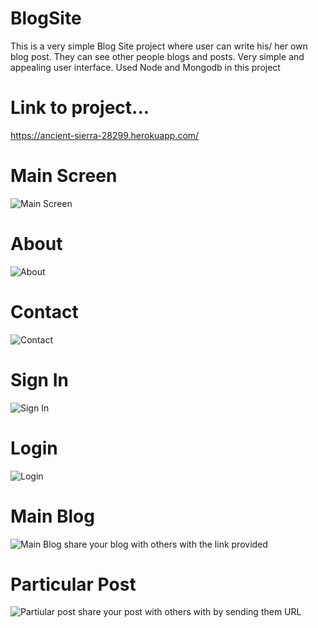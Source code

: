 # BlogSite
This is a very simple Blog Site project where user can write his/ her own blog post.
They can see other people blogs and posts.
Very simple and appealing user interface.
Used Node and Mongodb in this project
# Link to project...
https://ancient-sierra-28299.herokuapp.com/
# Main Screen
![Main Screen](../master/Images/pr1.PNG)
# About
![About](../master/Images/pr2.PNG)
# Contact
![Contact](../master/Images/pr3.PNG)
# Sign In
![Sign In](../master/Images/pr4.PNG)
# Login
![Login](../master/Images/pr5.PNG)
# Main Blog
![Main Blog](../master/Images/pr6.PNG)
share your blog with others with the link provided
# Particular Post
![Partiular post](../master/Images/pr7.PNG)
share your post with others with by sending them URL
